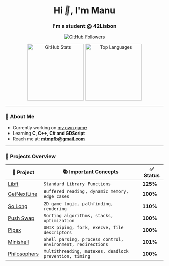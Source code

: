 <h1 align="center">Hi <span style="animation: wave 2s infinite; display: inline-block;">👋</span>, I'm Manu</h1>
<h3 align="center">I'm a student @ 42Lisbon</h3>

<p align="center">
  <a href="https://github.com/manucovr">
    <img src="https://img.shields.io/github/followers/manucovr?label=Follow&style=social" alt="GitHub Followers">
  </a>
</p>

<div align="center">
  <img height="180em" src="https://github-readme-stats.vercel.app/api?username=manucovr&show_icons=true&locale=en&theme=radical" alt="GitHub Stats" />
  <img height="180em" src="https://github-readme-stats.vercel.app/api/top-langs?username=manucovr&show_icons=true&locale=en&layout=compact&theme=radical" alt="Top Languages" />
</div>

<hr>

### 🧠 About Me

- Currently working on [my own game](https://github.com/ManuCovr/Behind)
- Learning **C, C++, C# and GDScript**
- Reach me at: **mtmpfb@gmail.com**

<hr>

### 🚀 Projects Overview

| 🚧 **Project**                          | 📚 **Important Concepts**                                        | ✅ **Status**  |
|----------------------------------------|------------------------------------------------------------------|----------------|
| [Libft](https://github.com/ManuCovr/libft)           | `Standard Library Functions`                                     | **125%**       |
| [GetNextLine](https://github.com/ManuCovr/getnextline) | `Buffered reading, dynamic memory, edge cases`                   | **100%**       |
| [So Long](https://github.com/ManuCovr/so_long)        | `2D game logic, pathfinding, rendering`                          | **110%**       |
| [Push Swap](https://github.com/ManuCovr/push_swap)    | `Sorting algorithms, stacks, optimization`                       | **100%**       |
| [Pipex](https://github.com/ManuCovr/pipex)            | `UNIX piping, fork, execve, file descriptors`                    | **100%**       |
| [Minishell](https://github.com/bbento-a/ProjectMinishell) | `Shell parsing, process control, environment, redirections`      | **101%**       |
| [Philosophers](https://github.com/ManuCovr/Philo)     | `Multithreading, mutexes, deadlock prevention, timing`           | **100%**       |


<style>
  @keyframes wave {
    0% { transform: rotate(0deg); }
    10% { transform: rotate(14deg); }
    20% { transform: rotate(-8deg); }
    30% { transform: rotate(14deg); }
    40% { transform: rotate(-4deg); }
    50% { transform: rotate(10deg); }
    60% { transform: rotate(0deg); }
    100% { transform: rotate(0deg); }
  }
</style>
